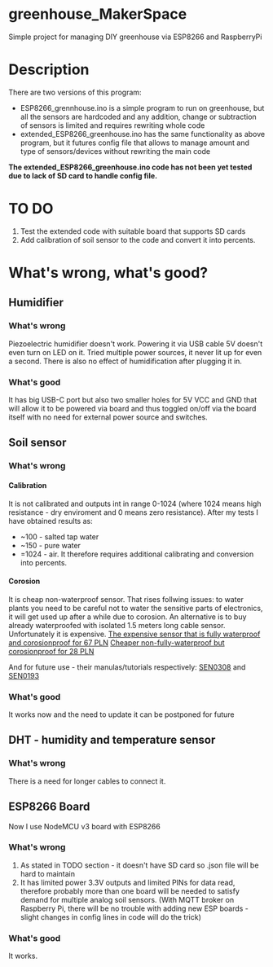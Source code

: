 # greenhouse_MakerSpace
Simple project for managing DIY greenhouse via ESP8266 and RaspberryPi

# Description
There are two versions of this program:
- ESP8266_grennhouse.ino is a simple program to run on greenhouse, but all the sensors are hardcoded and any addition, change or subtraction of sensors is limited and requires rewriting whole code
- extended_ESP8266_greenhouse.ino has the same functionality as above program, but it futures config file that allows to manage amount and type of sensors/devices without rewriting the main code

**The extended_ESP8266_greenhouse.ino code has not been yet tested due to lack of SD card to handle config file.**

# TO DO
1. Test the extended code with suitable board that supports SD cards
2. Add calibration of soil sensor to the code and convert it into percents.

# What's wrong, what's good?
## Humidifier
### What's wrong
Piezoelectric humidifier doesn't work. Powering it via USB cable 5V doesn't even turn on LED on it. Tried multiple power sources, it never lit up for even a second. There is also no effect of humidification after plugging it in. 
### What's good
It has big USB-C port but also two smaller holes for 5V VCC and GND that will allow it to be powered via board and thus toggled on/off via the board itself with no need for external power source and switches.

## Soil sensor
### What's wrong
#### Calibration
It is not calibrated and outputs int in range 0-1024 (where 1024 means high resistance - dry enviroment and 0 means zero resistance).
After my tests I have obtained results as:
- ~100 - salted tap water
- ~150 - pure water
- =1024 - air.
It therefore requires additional calibrating and conversion into percents.
#### Corosion
It is cheap non-waterproof sensor. That rises follwing issues: to water plants you need to be careful not to water the sensitive parts of electronics, it will get used up after a while due to corosion.
An alternative is to buy already waterproofed with isolated 1.5 meters long cable sensor. Unfortunately it is expensive.
[The expensive sensor that is fully waterproof and corosionproof for 67 PLN](https://botland.com.pl/gravity-czujniki-pogodowe/17377-gravity-wodoodporny-analogowy-czujnik-wilgotnosci-gleby-v20-dfrobot-sen0308-6959420917068.html)
[Cheaper non-fully-waterproof but corosionproof for 28 PLN](https://botland.com.pl/gravity-czujniki-pogodowe/10305-dfrobot-gravity-analogowy-czujnik-wilgotnosci-gleby-odporny-na-korozje-sen0193-6959420910434.html)

And for future use - their manulas/tutorials respectively: [SEN0308](https://wiki.dfrobot.com/Waterproof_Capacitive_Soil_Moisture_Sensor_SKU_SEN0308) and [SEN0193](https://wiki.dfrobot.com/Capacitive_Soil_Moisture_Sensor_SKU_SEN0193)

### What's good
It works now and the need to update it can be postponed for future

## DHT - humidity and temperature sensor
### What's wrong
There is a need for longer cables to connect it.

## ESP8266 Board
Now I use NodeMCU v3 board with ESP8266
### What's wrong
1. As stated in TODO section - it doesn't have SD card so .json file will be hard to maintain
2. It has limited power 3.3V outputs and limited PINs for data read, therefore probably more than one board will be needed to satisfy demand for multiple analog soil sensors. (With MQTT broker on Raspberry Pi, there will be no trouble with adding new ESP boards - slight changes in config lines in code will do the trick)
### What's good
It works.

